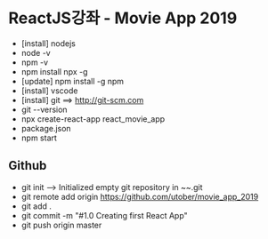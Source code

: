 # ReactJS강좌 - Movie App 2019

- [install] nodejs
- node -v
- npm -v
- npm install npx -g
- [update] npm install -g npm
- [install] vscode
- [install] git ==> http://git-scm.com
- git --version
- npx create-react-app react_movie_app
- package.json
- npm start

## Github
- git init  --> Initialized empty git repository in ~~.git
- git remote add origin https://github.com/utober/movie_app_2019
- git add .
- git commit -m "#1.0 Creating first React App"
- git push origin master

